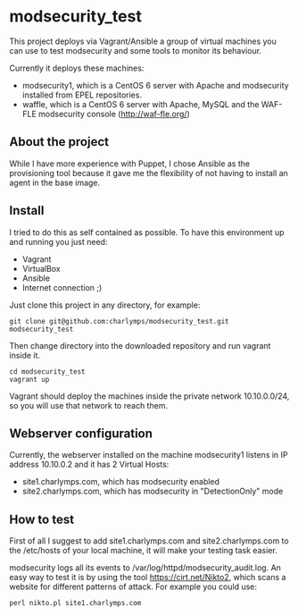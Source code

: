 # modsecurity_test

This project deploys via Vagrant/Ansible a group of virtual machines you can use to test modsecurity and some tools to monitor its behaviour.

Currently it deploys these machines:
- modsecurity1, which is a CentOS 6 server with Apache and modsecurity installed from EPEL repositories.
- waffle, which is a CentOS 6 server with Apache, MySQL and the WAF-FLE modsecurity console (http://waf-fle.org/)

## About the project

While I have more experience with Puppet, I chose Ansible as the provisioning tool because it gave me the flexibility of not having to install an agent in the base image.

## Install

I tried to do this as self contained as possible. To have this environment up and running you just need:
- Vagrant
- VirtualBox
- Ansible
- Internet connection ;)

Just clone this project in any directory, for example:

````
git clone git@github.com:charlymps/modsecurity_test.git modsecurity_test
````

Then change directory into the downloaded repository and run vagrant inside it.
````
cd modsecurity_test
vagrant up
````

Vagrant should deploy the machines inside the private network 10.10.0.0/24, so you will use that network to reach them.

## Webserver configuration
Currently, the webserver installed on the machine modsecurity1 listens in IP address 10.10.0.2 and it has 2 Virtual Hosts:
- site1.charlymps.com, which has modsecurity enabled
- site2.charlymps.com, which has modsecurity in "DetectionOnly" mode

## How to test

First of all I suggest to add site1.charlymps.com and site2.charlymps.com to the /etc/hosts of your local machine, it will make your testing task easier.

modsecurity logs all its events to /var/log/httpd/modsecurity_audit.log. An easy way to test it is by using the tool https://cirt.net/Nikto2, which scans a website for different patterns of attack.
For example you could use:
````
perl nikto.pl site1.charlymps.com
````

